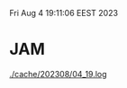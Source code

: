 Fri Aug  4 19:11:06 EEST 2023
# JAM
<a href='./cache/202308/04_19.log'>./cache/202308/04_19.log</a>
